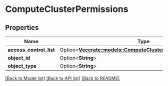 # ComputeClusterPermissions

## Properties

Name | Type | Description | Notes
------------ | ------------- | ------------- | -------------
**access_control_list** | Option<[**Vec<crate::models::ComputeClusterAccessControlResponse>**](ComputeClusterAccessControlResponse.md)> |  | [optional]
**object_id** | Option<**String**> |  | [optional]
**object_type** | Option<**String**> |  | [optional]

[[Back to Model list]](../README.md#documentation-for-models) [[Back to API list]](../README.md#documentation-for-api-endpoints) [[Back to README]](../README.md)



